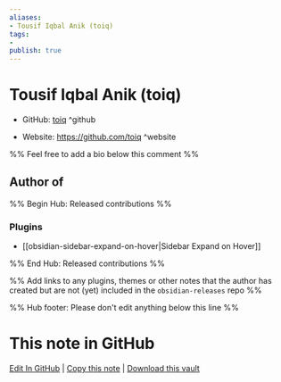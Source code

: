 ```yaml
---
aliases:
- Tousif Iqbal Anik (toiq)
tags:
- 
publish: true
---
```


# Tousif Iqbal Anik (toiq)

- GitHub: [toiq](https://github.com/toiq/) ^github
<!-- - Discord: `@` ^discord-->
- Website: <https://github.com/toiq> ^website
<!-- - [[Publish sites|Publish site]]: ^publish-->

%% Feel free to add a bio below this comment %%


## Author of

%% Begin Hub: Released contributions %%
### Plugins
- [[obsidian-sidebar-expand-on-hover|Sidebar Expand on Hover]]

%% End Hub: Released contributions %%

%% Add links to any plugins, themes or other notes that the author has created but are not (yet) included in the `obsidian-releases` repo %%

<!--
### Unlisted plugins
-->

<!--
### Others
-->

<!--
## Sponsor this author

- [[GitHub sponsors]]: [Sponsor @toiq on GitHub Sponsors](https://github.com/sponsors/toiq) ^github-sponsor
- [[Buy me a coffee]]: ^buy-me-a-coffee
- [[PayPal]]: ^paypal
- [[Patreon]]: ^patreon

-->

<!--
## Follow this author
-->

<!-- - [[YouTube Channels|On YouTube]]: <https://> ^youtube-->
<!-- - Twitter: <https://> ^twitter-->
<!-- - ... -->

%% Hub footer: Please don't edit anything below this line %%

# This note in GitHub

<span class="git-footer">[Edit In GitHub](https://github.dev/obsidian-community/obsidian-hub/blob/main/01%20-%20Community/People/toiq.md "git-hub-edit-note") | [Copy this note](https://raw.githubusercontent.com/obsidian-community/obsidian-hub/main/01%20-%20Community/People/toiq.md "git-hub-copy-note") | [Download this vault](https://github.com/obsidian-community/obsidian-hub/archive/refs/heads/main.zip "git-hub-download-vault") </span>
